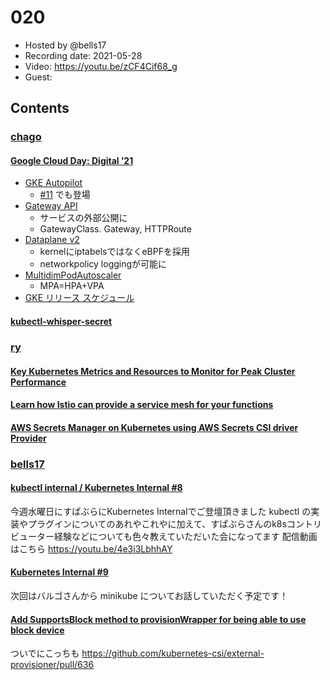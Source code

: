 # 020

- Hosted by @bells17
- Recording date: 2021-05-28
- Video: https://youtu.be/zCF4Cif68_g
- Guest: 

## Contents

### [chago](https://twitter.com/it__chago)

#### [Google Cloud Day: Digital ’21](https://cloudonair.withgoogle.com/events/google-cloud-day-digital-21?utm_source=twitter&utm_medium=social&utm_campaign=FY21-Q2-JAPAN-otherevent-onlineevent-er-GoogleCloudDayDigital21_gh_mc&utm_content=tw_day1)
- [GKE Autopilot](https://cloud.google.com/blog/ja/products/containers-kubernetes/introducing-gke-autopilot)
  - [#11](https://github.com/kubernetes-internal/kubenews/tree/main/episodes/011) でも登場
- [Gateway API](https://cloud.google.com/kubernetes-engine/docs/concepts/gateway-api?hl=ja)
  - サービスの外部公開に
  - GatewayClass. Gateway, HTTPRoute
- [Dataplane v2](https://cloud.google.com/kubernetes-engine/docs/concepts/dataplane-v2?hl=ja)
  - kernelにiptabelsではなくeBPFを採用
  - networkpolicy loggingが可能に
- [MultidimPodAutoscaler](https://cloud.google.com/kubernetes-engine/docs/how-to/multidimensional-pod-autoscaling?hl=ja)
  - MPA=HPA+VPA
- [GKE リリース スケジュール](https://cloud.google.com/kubernetes-engine/docs/release-schedule?hl=ja)

#### [kubectl-whisper-secret](https://github.com/rewanthtammana/kubectl-whisper-secret)

### [ry](https://twitter.com/URyo_0213)

#### [Key Kubernetes Metrics and Resources to Monitor for Peak Cluster Performance](https://sematext.com/blog/kubernetes-metrics/?utm_medium=email&_hsmi=128701290&_hsenc=p2ANqtz-91bXgQsOeSbo3nChclJtFd9RA0u9SInJEu0Iu4L1Ccrzqq9gFq-FIBtWIa50vcLuBqQBY6d9KDNb-nRXugiph90v2ngQ&utm_content=128701290&utm_source=hs_email)

#### [Learn how Istio can provide a service mesh for your functions](https://www.openfaas.com/blog/istio-functions/)

#### [AWS Secrets Manager on Kubernetes using AWS Secrets CSI driver Provider](https://particule.io/en/blog/aws-csi-secret-manager/?utm_medium=email&_hsmi=128701290&_hsenc=p2ANqtz-9dlcQxlFKG1ns4PygsHU76PDIVr8TtzD7kiWPgYLMoOtPXJbs6KNcvnp30jQoXmq6_DLldc95C3eo_X9SmF9VAZVFMDw&utm_content=128701290&utm_source=hs_email)

### [bells17](https://twitter.com/bells17_)

#### [kubectl internal / Kubernetes Internal #8](https://www.slideshare.net/pfi/kubectl-internal-kubernetes-internal-8)

今週水曜日にすぱぶらにKubernetes Internalでご登壇頂きました
kubectl の実装やプラグインについてのあれやこれやに加えて、すぱぶらさんのk8sコントリビューター経験などについても色々教えていただいた会になってます
配信動画はこちら
https://youtu.be/4e3i3LbhhAY


#### [Kubernetes Internal #9](https://k8sinternal.connpass.com/event/213280/)

次回はバルゴさんから minikube についてお話していただく予定です！


#### [Add SupportsBlock method to provisionWrapper for being able to use block device](https://github.com/kubernetes-csi/external-provisioner/pull/635)

ついでにこっちも
https://github.com/kubernetes-csi/external-provisioner/pull/636

